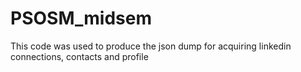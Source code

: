 # PSOSM_midsem
This code was used to produce the json dump for acquiring linkedin connections, contacts and profile
